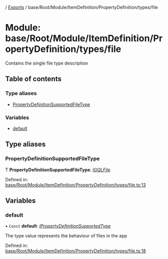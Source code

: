 [](../README.md) / [Exports](../modules.md) / base/Root/Module/ItemDefinition/PropertyDefinition/types/file

# Module: base/Root/Module/ItemDefinition/PropertyDefinition/types/file

Contains the single file type description

## Table of contents

### Type aliases

- [PropertyDefinitionSupportedFileType](base_root_module_itemdefinition_propertydefinition_types_file.md#propertydefinitionsupportedfiletype)

### Variables

- [default](base_root_module_itemdefinition_propertydefinition_types_file.md#default)

## Type aliases

### PropertyDefinitionSupportedFileType

Ƭ **PropertyDefinitionSupportedFileType**: [*IGQLFile*](../interfaces/gql_querier.igqlfile.md)

Defined in: [base/Root/Module/ItemDefinition/PropertyDefinition/types/file.ts:13](https://github.com/onzag/itemize/blob/11a98dec/base/Root/Module/ItemDefinition/PropertyDefinition/types/file.ts#L13)

## Variables

### default

• `Const` **default**: [*IPropertyDefinitionSupportedType*](../interfaces/base_root_module_itemdefinition_propertydefinition_types.ipropertydefinitionsupportedtype.md)

The type value represents the behaviour of files in the app

Defined in: [base/Root/Module/ItemDefinition/PropertyDefinition/types/file.ts:18](https://github.com/onzag/itemize/blob/11a98dec/base/Root/Module/ItemDefinition/PropertyDefinition/types/file.ts#L18)
